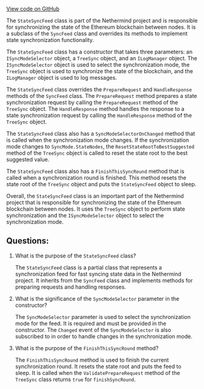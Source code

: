 [View code on GitHub](https://github.com/nethermindeth/nethermind/Nethermind.Synchronization/FastSync/StateSyncFeed.cs)

The `StateSyncFeed` class is part of the Nethermind project and is responsible for synchronizing the state of the Ethereum blockchain between nodes. It is a subclass of the `SyncFeed` class and overrides its methods to implement state synchronization functionality. 

The `StateSyncFeed` class has a constructor that takes three parameters: an `ISyncModeSelector` object, a `TreeSync` object, and an `ILogManager` object. The `ISyncModeSelector` object is used to select the synchronization mode, the `TreeSync` object is used to synchronize the state of the blockchain, and the `ILogManager` object is used to log messages. 

The `StateSyncFeed` class overrides the `PrepareRequest` and `HandleResponse` methods of the `SyncFeed` class. The `PrepareRequest` method prepares a state synchronization request by calling the `PrepareRequest` method of the `TreeSync` object. The `HandleResponse` method handles the response to a state synchronization request by calling the `HandleResponse` method of the `TreeSync` object. 

The `StateSyncFeed` class also has a `SyncModeSelectorOnChanged` method that is called when the synchronization mode changes. If the synchronization mode changes to `SyncMode.StateNodes`, the `ResetStateRootToBestSuggested` method of the `TreeSync` object is called to reset the state root to the best suggested value. 

The `StateSyncFeed` class also has a `FinishThisSyncRound` method that is called when a synchronization round is finished. This method resets the state root of the `TreeSync` object and puts the `StateSyncFeed` object to sleep. 

Overall, the `StateSyncFeed` class is an important part of the Nethermind project that is responsible for synchronizing the state of the Ethereum blockchain between nodes. It uses the `TreeSync` object to perform state synchronization and the `ISyncModeSelector` object to select the synchronization mode.
## Questions: 
 1. What is the purpose of the `StateSyncFeed` class?
    
    The `StateSyncFeed` class is a partial class that represents a synchronization feed for fast syncing state data in the Nethermind project. It inherits from the `SyncFeed` class and implements methods for preparing requests and handling responses.

2. What is the significance of the `SyncModeSelector` parameter in the constructor?
    
    The `SyncModeSelector` parameter is used to select the synchronization mode for the feed. It is required and must be provided in the constructor. The `Changed` event of the `SyncModeSelector` is also subscribed to in order to handle changes in the synchronization mode.

3. What is the purpose of the `FinishThisSyncRound` method?
    
    The `FinishThisSyncRound` method is used to finish the current synchronization round. It resets the state root and puts the feed to sleep. It is called when the `ValidatePrepareRequest` method of the `TreeSync` class returns `true` for `finishSyncRound`.